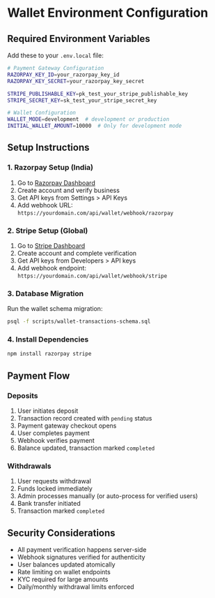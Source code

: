# Wallet Environment Configuration

## Required Environment Variables

Add these to your `.env.local` file:

```bash
# Payment Gateway Configuration
RAZORPAY_KEY_ID=your_razorpay_key_id
RAZORPAY_KEY_SECRET=your_razorpay_key_secret

STRIPE_PUBLISHABLE_KEY=pk_test_your_stripe_publishable_key
STRIPE_SECRET_KEY=sk_test_your_stripe_secret_key

# Wallet Configuration
WALLET_MODE=development  # development or production
INITIAL_WALLET_AMOUNT=10000  # Only for development mode
```

## Setup Instructions

### 1. Razorpay Setup (India)
1. Go to [Razorpay Dashboard](https://dashboard.razorpay.com/)
2. Create account and verify business
3. Get API keys from Settings > API Keys
4. Add webhook URL: `https://yourdomain.com/api/wallet/webhook/razorpay`

### 2. Stripe Setup (Global)
1. Go to [Stripe Dashboard](https://dashboard.stripe.com/)
2. Create account and complete verification
3. Get API keys from Developers > API keys
4. Add webhook endpoint: `https://yourdomain.com/api/wallet/webhook/stripe`

### 3. Database Migration
Run the wallet schema migration:
```bash
psql -f scripts/wallet-transactions-schema.sql
```

### 4. Install Dependencies
```bash
npm install razorpay stripe
```

## Payment Flow

### Deposits
1. User initiates deposit
2. Transaction record created with `pending` status
3. Payment gateway checkout opens
4. User completes payment
5. Webhook verifies payment
6. Balance updated, transaction marked `completed`

### Withdrawals
1. User requests withdrawal
2. Funds locked immediately
3. Admin processes manually (or auto-process for verified users)
4. Bank transfer initiated
5. Transaction marked `completed`

## Security Considerations

- All payment verification happens server-side
- Webhook signatures verified for authenticity
- User balances updated atomically
- Rate limiting on wallet endpoints
- KYC required for large amounts
- Daily/monthly withdrawal limits enforced 